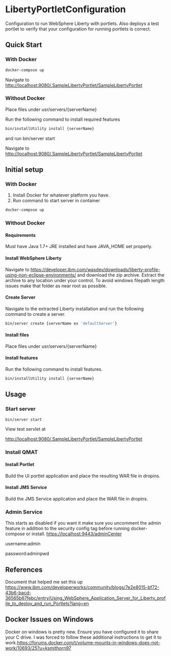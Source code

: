 # LibertyPortletConfiguration
Configuration to run WebSphere Liberty with portlets.  Also deploys a test portlet to verify that your configuration for running portlets is correct.

## Quick Start
### With Docker
```sh
docker-compose up
```
Navigate to <http://localhost:9080/.SampleLibertyPortlet/SampleLibertyPortlet>

### Without Docker
Place files under usr/servers/{serverName} 

Run the following command to install required features
```sh
bin/installUtility install {serverName}
```

and run bin/server start

Navigate to <http://localhost:9080/.SampleLibertyPortlet/SampleLibertyPortlet>

## Initial setup
### With Docker
1. Install Docker for whatever platform you have.
2. Run command to start server in container
```sh
docker-compose up
```

### Without Docker
#### Requirements
Must have Java 1.7+ JRE installed and have JAVA_HOME set properly.

#### Install WebSphere Liberty
Navigate to <https://developer.ibm.com/wasdev/downloads/liberty-profile-using-non-eclipse-environments/> and download the zip archive.
Extract the archive to any location under your control. To avoid windows filepath length issues make that folder as near root as possible.

#### Create Server
Navigate to the extracted Liberty installation and run the following command to create a server.
```sh
bin/server create {serverName ex 'defaultServer'}
```

#### Install files

Place files under usr/servers/{serverName} 

#### Install features

Run the following command to install features.
```sh
bin/installUtility install {serverName}
```

## Usage
### Start server
```sh
bin/server start
```
View test servlet at

<http://localhost:9080/.SampleLibertyPortlet/SampleLibertyPortlet>

### Install QMAT

#### Install Portlet
Build the UI portlet application and place the resulting WAR file in dropins.

#### Install JMS Service
Build the JMS Service application and place the WAR file in dropins.

### Admin Service
This starts as disabled if you want it make sure you uncomment the admin feature in addition to the security config tag before running docker-compose or install.
<https://localhost:9443/adminCenter> 

username:admin 

password:adminpwd

## References
Document that helped me set this up <https://www.ibm.com/developerworks/community/blogs/7e2e8015-bf72-43b6-bacd-36565b67febc/entry/Using_WebSphere_Application_Server_for_Liberty_profile_to_deploy_and_run_Portlets?lang=en>

## Docker Issues on Windows
Docker on windows is pretty new.  Ensure you have configured it to share your C drive. I was forced to follow these additional instructions to get it to work.<https://forums.docker.com/t/volume-mounts-in-windows-does-not-work/10693/25?u=ksmithorn97>
